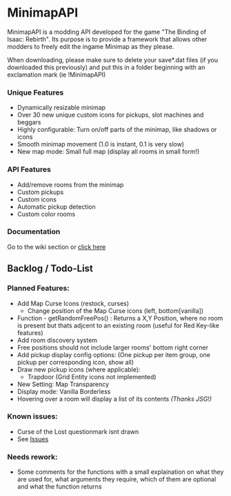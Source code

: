 # MinimapAPI
MinimapAPI is a modding API developed for the game "The Binding of Isaac: Rebirth". Its purpose is to provide a framework that allows other modders to freely edit the ingame Minimap as they please.

When downloading, please make sure to delete your save*.dat files (if you downloaded this previously) and put this in a folder beginning with an exclamation mark (ie !MinimapAPI)

### Unique Features
* Dynamically resizable minimap
* Over 30 new unique custom icons for pickups, slot machines and beggars
* Highly configurable: Turn on/off parts of the minimap, like shadows or icons
* Smooth minimap movement (1.0 is instant, 0.1 is very slow)
* New map mode: Small full map (display all rooms in small form!)

### API Features
* Add/remove rooms from the minimap
* Custom pickups
* Custom icons
* Automatic pickup detection
* Custom color rooms

### Documentation
Go to the wiki section or [click here](https://github.com/TazTxUK/MinimapAPI/wiki)

## Backlog / Todo-List
### Planned Features:
* Add Map Curse Icons (restock, curses)
  * Change position of the Map Curse icons (left, bottom[vanilla])
* Function - getRandomFreePos() : Returns a X,Y Position, where no room is present but thats adjcent to an existing room (useful for Red Key-like features)
* Add room discovery system
* Free positions should not include larger rooms' bottom right corner
* Add pickup display config options: (One pickup per item group, one pickup per corresponding icon, show all)
* Draw new pickup icons (where applicable):
  * Trapdoor (Grid Entity icons not implemented)
* New Setting: Map Transparency
* Display mode: Vanilla Borderless
* Hovering over a room will display a list of its contents *(Thanks JSG!)*


### Known issues:
* Curse of the Lost questionmark isnt drawn
* See [Issues](https://github.com/TazTxUK/MinimapAPI/issues)

### Needs rework:
* Some comments for the functions with a small explaination on what they are used for, what arguments they require, which of them are optional and what the function returns
